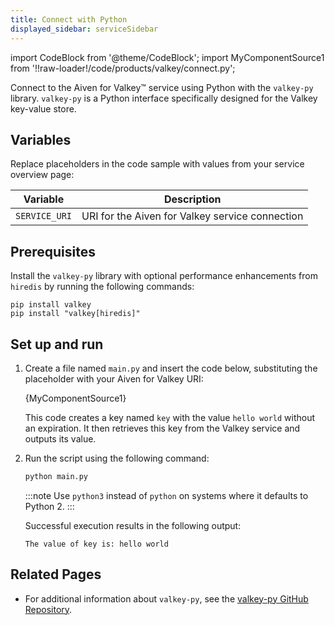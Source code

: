 ```yaml
---
title: Connect with Python
displayed_sidebar: serviceSidebar
---
```


import CodeBlock from '@theme/CodeBlock';
import MyComponentSource1 from '!!raw-loader!/code/products/valkey/connect.py';

Connect to the Aiven for Valkey™ service using Python with the `valkey-py` library. `valkey-py` is a Python interface specifically designed for the Valkey key-value store.

## Variables

Replace placeholders in the code sample with values from your service overview page:

| Variable    | Description                                                  |
| ----------- | ------------------------------------------------------------ |
| `SERVICE_URI` | URI for the Aiven for Valkey service connection |

## Prerequisites

Install the `valkey-py` library with optional performance enhancements from `hiredis`
by running the following commands:

```shell
pip install valkey
pip install "valkey[hiredis]"
```

## Set up and run

1. Create a file named `main.py` and insert the code below, substituting the
   placeholder with your Aiven for Valkey URI:

   <CodeBlock language='python'>{MyComponentSource1}</CodeBlock>

   This code creates a key named `key` with the value `hello world` without an expiration.
   It then retrieves this key from the Valkey service and outputs its value.

1. Run the script using the following command:

   ```bash
   python main.py
   ```

   :::note
   Use `python3` instead of `python` on systems where it defaults to Python 2.
   :::

   Successful execution results in the following output:

   ```plaintext
   The value of key is: hello world
   ```

## Related Pages

- For additional information about `valkey-py`, see
  the [valkey-py GitHub Repository](https://github.com/valkey-io/valkey-py).
